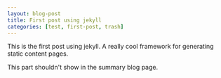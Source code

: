```yaml
---
layout: blog-post
title: First post using jekyll
categories: [test, first-post, trash]
---
```


This is the first post using jekyll. A really cool framework for generating static content pages.

<!--more-->

This part shouldn't show in the summary blog page.

